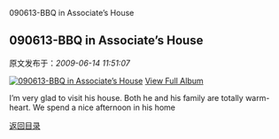 090613-BBQ in Associate’s House
## 090613-BBQ in Associate’s House

 原文发布于：*2009-06-14 11:51:07*

 
[![090613-BBQ&nbsp;<wbr>in&nbsp;<wbr>Associate&rsquo;s&nbsp;<wbr>House](https&#58;//lpqaaa.bay.livefilestore.com/y1mXdLvw6XMqbKwpvvggGyXb8d8GyldPgV7h_ZCJN8t1gIz-XxQhIn3cDthqt4nwSkimY22EY8w1YVghRHyJ3SZt61vZpJ8z_ZqU67arYNDsjhgyk5wer8ZMjoXzEcrmB3Ae_uA5RQ5X4LzN7zsF6Dycw/InlineRepresentationc95fd34f-ba92-4bb8-a462-628e3f9caad8[1].jpg)](http&#58;//cid-21498be546db23d6.skydrive.live.com/redir.aspx?page=browse&amp;resid=21498BE546DB23D6!1487&amp;ct=photos)
[
View Full Album](http&#58;//cid-21498be546db23d6.skydrive.live.com/redir.aspx?page=browse&amp;resid=21498BE546DB23D6!1487&amp;ct=photos)

I’m very glad to visit his house. Both he and his family are
totally warm-heart. We spend a nice afternoon in his home

[返回目录](index.html)
